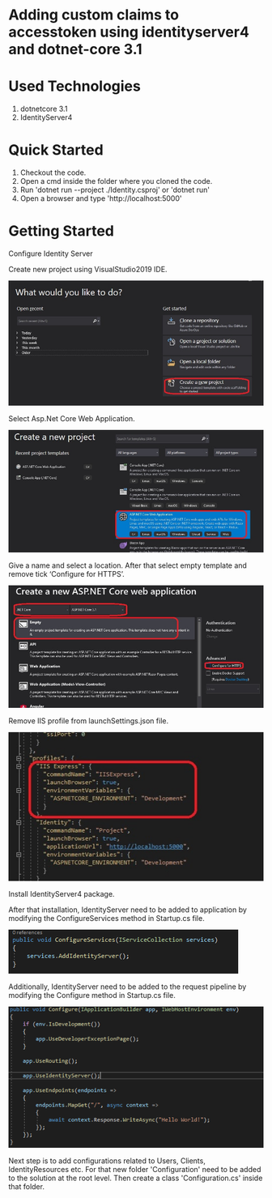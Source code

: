 # Adding custom claims to accesstoken using identityserver4 and dotnet-core 3.1

# Used Technologies

1. dotnetcore 3.1
2. IdentityServer4

# Quick Started

1. Checkout the code.
2. Open a cmd inside the folder where you cloned the code.
3. Run 'dotnet run --project ./Identity.csproj' or 'dotnet run'
4. Open a browser and type 'http://localhost:5000'

# Getting Started

Configure Identity Server

Create new project using VisualStudio2019 IDE.

![create-project](./images/create-project.jpg)

Select Asp.Net Core Web Application.

![select-webapp](./images/select-webapp.jpg)

Give a name and select a location. After that select empty template and remove tick ‘Configure for HTTPS’.

![empty-template](./images/http-empty.jpg)

Remove IIS profile from launchSettings.json file.

![launch-settings](./images/launchsettings.jpg)

Install IdentityServer4 package.

After that installation, IdentityServer need to be added to application by modifying the ConfigureServices method in Startup.cs file.

![launch-settings](./images/configureservice.PNG)

Additionally, IdentityServer need to be added to the request pipeline by modifying the Configure method in Startup.cs file.

![launch-settings](./images/configure.PNG)

Next step is to add configurations related to Users, Clients, IdentityResources etc. For that new folder 'Configuration' need to be added to the solution at the root level. Then create a class 'Configuration.cs' inside that folder.


